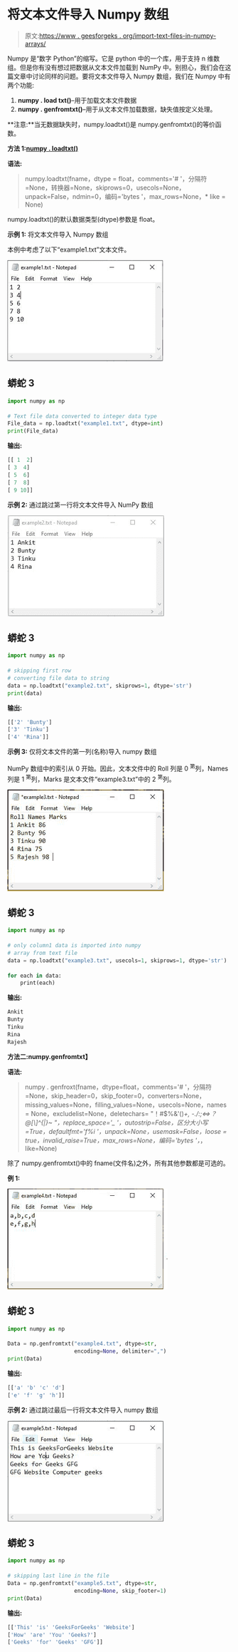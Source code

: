 # 将文本文件导入 Numpy 数组

> 原文:[https://www . geesforgeks . org/import-text-files-in-numpy-arrays/](https://www.geeksforgeeks.org/import-text-files-into-numpy-arrays/)

Numpy 是“数字 Python”的缩写。它是 python 中的一个库，用于支持 n 维数组。但是你有没有想过把数据从文本文件加载到 NumPy 中。别担心，我们会在这篇文章中讨论同样的问题。要将文本文件导入 Numpy 数组，我们在 Numpy 中有两个功能:

1.  **numpy . load txt()**–用于加载文本文件数据
2.  **numpy . genfromtxt()**–用于从文本文件加载数据，缺失值按定义处理。

**注意:**当无数据缺失时，numpy.loadtxt()是 numpy.genfromtxt()的等价函数。

**方法 1:**[**numpy . loadtxt()**](https://www.geeksforgeeks.org/numpy-loadtxt-in-python/)

**语法:**

> numpy.loadtxt(fname，dtype = float，comments='# '，分隔符=None，转换器=None，skiprows=0，usecols=None，unpack=False，ndmin=0，编码='bytes '，max_rows=None，* like = None)

numpy.loadtxt()的默认数据类型(dtype)参数是 float。

**示例 1:** 将文本文件导入 Numpy 数组

本例中考虑了以下“example1.txt”文本文件。

![](img/ea6737acfef3b02bf573d671d532bdeb.png)

## 蟒蛇 3

```py
import numpy as np

# Text file data converted to integer data type
File_data = np.loadtxt("example1.txt", dtype=int)
print(File_data)
```

**输出:**

```py
[[ 1  2]
[ 3  4]
[ 5  6]
[ 7  8]
[ 9 10]]
```

**示例 2:** 通过跳过第一行将文本文件导入 NumPy 数组

![](img/d7fbd7c1e5f214a6a63d128c11ad6b76.png)

## 蟒蛇 3

```py
import numpy as np

# skipping first row
# converting file data to string
data = np.loadtxt("example2.txt", skiprows=1, dtype='str')
print(data)
```

**输出:**

```py
[['2' 'Bunty']
['3' 'Tinku']
['4' 'Rina']]
```

**示例 3:** 仅将文本文件的第一列(名称)导入 numpy 数组

NumPy 数组中的索引从 0 开始。因此，文本文件中的 Roll 列是 0 <sup>第</sup>列，Names 列是 1 <sup>第</sup>列，Marks 是文本文件“example3.txt”中的 2 <sup>第</sup>列。

![](img/74fe1f31a2d99162ca0837140ddbcdf2.png)

## 蟒蛇 3

```py
import numpy as np

# only column1 data is imported into numpy
# array from text file
data = np.loadtxt("example3.txt", usecols=1, skiprows=1, dtype='str')

for each in data:
    print(each)
```

**输出:**

```py
Ankit
Bunty
Tinku
Rina
Rajesh
```

**方法二:numpy.genfromtxt】**

**语法:**

> numpy . genfroxt(fname，dtype=float，comments='# '，分隔符=None，skip_header=0，skip_footer=0，converters=None，missing_values=None，filling_values=None，usecols=None，names = None，excludelist=None，deletechars= "！#$%&'()*+, -./:;<=>？@[\\]^{|}~ "，replace_space='_ '，autostrip=False，区分大小写=True，defaultfmt='f%i '，unpack=None，usemask=False，loose = true，invalid_raise=True，max_rows=None，编码='bytes '，*，like=None)

除了 numpy.genfromtxt()中的 fname(文件名)之外，所有其他参数都是可选的。

**例 1:**

![](img/b9e65b3caf4478f388a7d84b0f28eb16.png)

## 蟒蛇 3

```py
import numpy as np

Data = np.genfromtxt("example4.txt", dtype=str,
                     encoding=None, delimiter=",")
print(Data)
```

**输出:**

```py
[['a' 'b' 'c' 'd']
['e' 'f' 'g' 'h']]
```

**示例 2:** 通过跳过最后一行将文本文件导入 numpy 数组

![](img/cc714ac1c0fd4cf8502b9813f6c011b7.png)

## 蟒蛇 3

```py
import numpy as np

# skipping last line in the file
Data = np.genfromtxt("example5.txt", dtype=str,
                     encoding=None, skip_footer=1)
print(Data)
```

**输出:**

```py
[['This' 'is' 'GeeksForGeeks' 'Website']
['How' 'are' 'You' 'Geeks?']
['Geeks' 'for' 'Geeks' 'GFG']]
```